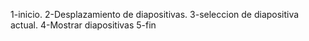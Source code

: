 1-inicio.
2-Desplazamiento de diapositivas.
3-seleccion de diapositiva actual.
4-Mostrar diapositivas
5-fin
